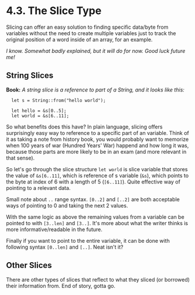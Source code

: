 # 4.3. The Slice Type

Slicing can offer an easy solution to finding specific data/byte from variables without the need to create multiple variables just to track the original position of a word inside of an array, for an example.

*I know. Somewhat badly explained, but it will do for now. Good luck future me!*

## String Slices

**Book:** *A string slice is a reference to part of a String, and it looks like this:*

```
  let s = String::from("hello world");

  let hello = &s[0..5];
  let world = &s[6..11];
```

So what benefits does this have? In plain language, slicing offers surprisingly easy way to reference to a specific part of an variable. Think of it as taking a note from history book, you would probably want to memorize when 100 years of war (Hundred Years' War) happend and how long it was, because those parts are more likely to be in an exam (and more relevant in that sense).

So let's go through the slice structure `let world` is slice variable that stores the value of `&s[6..11]`, which is reference of s variable (`&s`), which points to the byte at index of 6 with a length of 5 (`[6..11]`). Quite effective way of pointing to a relevant data.

Small note about `..` range syntax. `[0..2]` and `[..2]` are both acceptable ways of pointing to 0 and taking the next 2 values.

With the same logic as above the remaining values from a variable can be pointed to with `[3..len]` and `[3..]`. It's more about what the writer thinks is more informative/readable in the future.

Finally if you want to point to the entire variable, it can be done with following syntax `[0..len]` and `[..]`. Neat isn't it?

## Other Slices

There are other types of slices that reflect to what they sliced (or borrowed) their information from. End of story, gotta go.